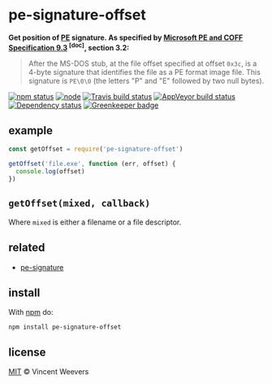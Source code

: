 # pe-signature-offset

**Get position of [PE](https://en.wikipedia.org/wiki/Portable_Executable) signature. As specified by [Microsoft PE and COFF Specification 9.3](https://download.microsoft.com/download/9/c/5/9c5b2167-8017-4bae-9fde-d599bac8184a/pecoff_v83.docx) <sup>[doc]</sup>, section 3.2:**

> After the MS-DOS stub, at the file offset specified at offset `0x3c`, is a 4-byte signature that identifies the file as a PE format image file. This signature is `PE\0\0` (the letters "P" and "E" followed by two null bytes).

[![npm status](http://img.shields.io/npm/v/pe-signature-offset.svg?style=flat-square)](https://www.npmjs.org/package/pe-signature-offset) [![node](https://img.shields.io/node/v/pe-signature-offset.svg?style=flat-square)](https://www.npmjs.org/package/pe-signature-offset) [![Travis build status](https://img.shields.io/travis/vweevers/pe-signature-offset.svg?style=flat-square&label=travis)](http://travis-ci.org/vweevers/pe-signature-offset) [![AppVeyor build status](https://img.shields.io/appveyor/ci/vweevers/pe-signature-offset.svg?style=flat-square&label=appveyor)](https://ci.appveyor.com/project/vweevers/pe-signature-offset) [![Dependency status](https://img.shields.io/david/vweevers/pe-signature-offset.svg?style=flat-square)](https://david-dm.org/vweevers/pe-signature-offset) [![Greenkeeper badge](https://badges.greenkeeper.io/vweevers/pe-signature-offset.svg)](https://greenkeeper.io/)

## example

```js
const getOffset = require('pe-signature-offset')

getOffset('file.exe', function (err, offset) {
  console.log(offset)
})
```

## `getOffset(mixed, callback)`

Where `mixed` is either a filename or a file descriptor.

## related

- [pe-signature](https://github.com/vweevers/pe-signature)

## install

With [npm](https://npmjs.org) do:

```
npm install pe-signature-offset
```

## license

[MIT](http://opensource.org/licenses/MIT) © Vincent Weevers
